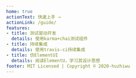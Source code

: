 ```yaml
---
home: true
actionText: 快速上手 →
actionLink: /guide/
features:
- title: 测试驱动开发
  details: 使用karma+chai测试组件
- title: 持续集成
  details: 使用travis-ci持续集成
- title: 仿ElementUI
  details: 阅读ElementU，学习其设计思想
footer: MIT Licensed | Copyright © 2020-huzhiwu
---
```


